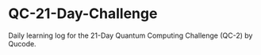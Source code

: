 # QC-21-Day-Challenge
Daily learning log for the 21-Day Quantum Computing Challenge (QC-2) by Qucode.
